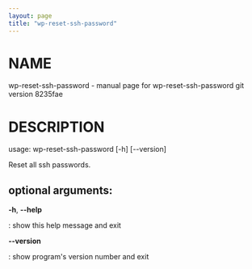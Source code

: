 ```yaml
---
layout: page
title: "wp-reset-ssh-password"
---
```



NAME
====

wp-reset-ssh-password - manual page for wp-reset-ssh-password git
version 8235fae

DESCRIPTION
===========

usage: wp-reset-ssh-password \[-h\] \[\--version\]

Reset all ssh passwords.

optional arguments:
-------------------

**-h**, **\--help**

:   show this help message and exit

**\--version**

:   show program\'s version number and exit

